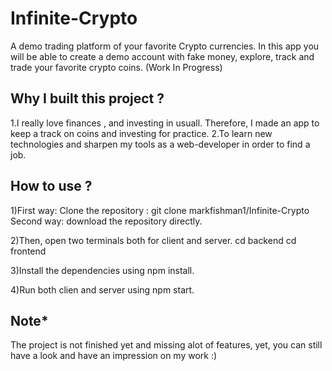 # Infinite-Crypto
A demo trading platform of your favorite Crypto currencies. In this app you will be able to create a demo account with fake money, explore, track and trade your favorite
crypto coins. (Work In Progress)

## Why I built this project ?
1.I really love finances , and investing in usuall. Therefore, I made an app to keep a track on coins and investing for practice.
2.To learn new technologies and sharpen my tools as a web-developer in order to find a job.

## How to use ?
1)First way: Clone the repository : git clone markfishman1/Infinite-Crypto
  Second way: download the repository directly.

2)Then, open two terminals both for client and server.
  cd backend
  cd frontend

3)Install the dependencies using npm install.

4)Run both clien and server using npm start.

## Note* 
The project is not finished yet and missing alot of features, yet, you can still have a look and have an impression on my work :)
